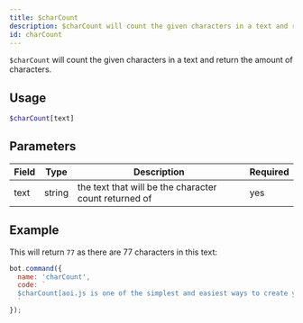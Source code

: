 ```yaml
---
title: $charCount 
description: $charCount will count the given characters in a text and return the amount of characters.
id: charCount
---
```


`$charCount` will count the given characters in a text and return the amount of characters.

## Usage

```php
$charCount[text]
```

## Parameters 


| Field | Type   | Description                                           | Required |
| ----- | ------ | ----------------------------------------------------- | -------- |
| text  | string | the text that will be the character count returned of | yes      |


## Example

This will return `77` as there are 77 characters in this text:

```javascript
bot.command({
  name: 'charCount',
  code: `
  $charCount[aoi.js is one of the simplest and easiest ways to create your own Discord Bot]
  `
});
```
